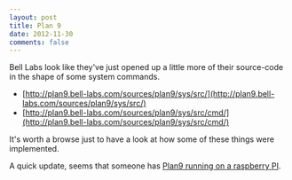 ```yaml
---
layout: post
title: Plan 9
date: 2012-11-30
comments: false
---
```


Bell Labs look like they've just opened up a little more of their source-code in the shape of some system commands.

* [http://plan9.bell-labs.com/sources/plan9/sys/src/](http://plan9.bell-labs.com/sources/plan9/sys/src/)
* [http://plan9.bell-labs.com/sources/plan9/sys/src/cmd/](http://plan9.bell-labs.com/sources/plan9/sys/src/cmd/)

It's worth a browse just to have a look at how some of these things were implemented.

A quick update, seems that someone has [Plan9 running on a raspberry PI](http://bendyworks.com/geekville/lab_projects/2012/11/getting-plan-9-running-on-the-raspberry-pi).
